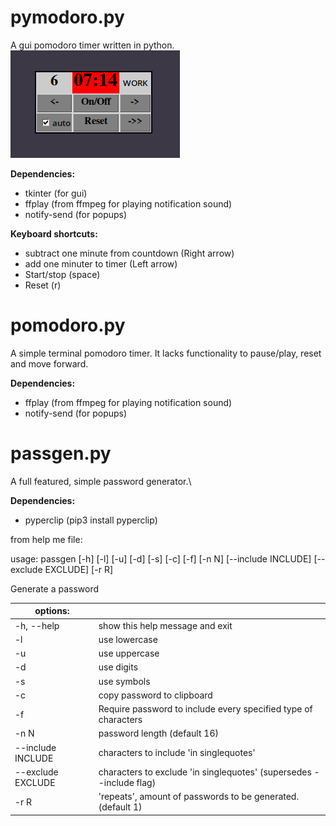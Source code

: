 # pymodoro.py

A gui pomodoro timer written in python.
![Demo Image](images/pymodoro.png)

**Dependencies:**
* tkinter (for gui)
* ffplay (from ffmpeg for playing notification sound)
* notify-send (for popups)

**Keyboard shortcuts:**
* subtract one minute from countdown (Right arrow)
* add one minuter to timer (Left arrow)
* Start/stop (space)
* Reset (r)

# pomodoro.py

A simple terminal pomodoro timer. It lacks functionality to pause/play, reset and move forward.

**Dependencies:**
* ffplay (from ffmpeg for playing notification sound)
* notify-send (for popups)


# passgen.py

A full featured, simple password generator.\

**Dependencies:**
* pyperclip (pip3 install pyperclip)

from help me file:


usage: passgen [-h] [-l] [-u] [-d] [-s] [-c] [-f] [-n N] [--include INCLUDE]
               [--exclude EXCLUDE] [-r R]

Generate a password

|options:||
|--|--|
  |-h, --help         |show this help message and exit|
  |-l                 |use lowercase|
  |-u                 |use uppercase|
  |-d                 |use digits|
  |-s                 |use symbols|
  |-c                 |copy password to clipboard|
  |-f                 |Require password to include every specified type of characters|
  |-n N               |password length (default 16)|
  |--include INCLUDE  |characters to include 'in singlequotes'|
  |--exclude EXCLUDE  |characters to exclude 'in singlequotes' (supersedes --include flag)|
  |-r R               |'repeats', amount of passwords to be generated. (default 1)|
